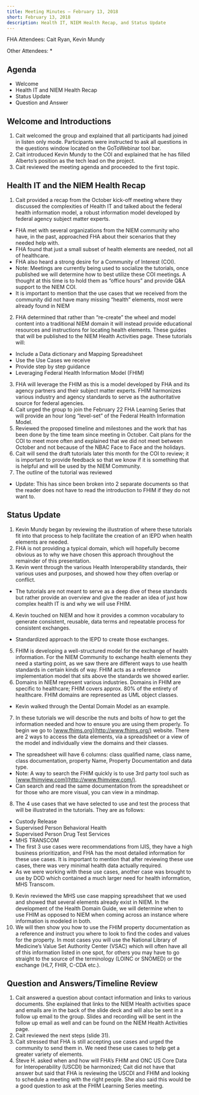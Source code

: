 ```yaml
---
title: Meeting Minutes – February 13, 2018
short: February 13, 2018
description: Health IT, NIEM Health Recap, and Status Update
---
```


FHA Attendees: Cait Ryan, Kevin Mundy

Other Attendees: *

## Agenda

* Welcome
* Health IT and NIEM Health Recap
* Status Update
* Question and Answer

## Welcome and Introductions

1. Cait welcomed the group and explained that all participants had joined in listen only mode. Participants were instructed to ask all questions in the questions window located on the GoToWebinar tool bar.
2. Cait introduced Kevin Mundy to the COI and explained that he has filled Alberto’s position as the tech lead on the project.
3. Cait reviewed the meeting agenda and proceeded to the first topic.

## Health IT and the NIEM Health Recap

1. Cait provided a recap from the October kick-off meeting where they discussed the complexities of Health IT and talked about the federal health information model, a robust information model developed by federal agency subject matter experts.
* FHA met with several organizations from the NIEM community who have, in the past, approached FHA about their scenarios that they needed help with.
* FHA found that just a small subset of health elements are needed, not all of healthcare.
* FHA also heard a strong desire for a Community of Interest (COI).
* Note: Meetings are currently being used to socialize the tutorials, once published we will determine how to best utilize these COI meetings. A thought at this time is to hold them as “office hours” and provide Q&A support to the NIEM COI.
* It is important to mention that the use cases that we received from the community did not have many missing “health” elements, most were already found in NIEM
2. FHA determined that rather than “re-create” the wheel and model content into a traditional NIEM domain it will instead provide educational resources and instructions for locating health elements. These guides that will be published to the NIEM Health Activities page. These tutorials will:
* Include a Data dictionary and Mapping Spreadsheet
* Use the Use Cases we receive
* Provide step by step guidance
* Leveraging Federal Health Information Model (FHIM)
3. FHA will leverage the FHIM as this is a model developed by FHA and its agency partners and their subject matter experts. FHIM harmonizes various industry and agency standards to serve as the authoritative source for federal agencies.
4. Cait urged the group to join the February 22 FHA Learning Series that will provide an hour long “level-set” of the Federal Health Information Model.
5. Reviewed the proposed timeline and milestones and the work that has been done by the time team since meeting in October. Cait plans for the COI to meet more often and explained that we did not meet between October and not because of the NBAC Face to Face and the holidays.
6. Cait will send the draft tutorials later this month for the COI to review; it is important to provide feedback so that we know if it is something that is helpful and will be used by the NIEM Community.
7. The outline of the tutorial was reviewed
* Update: This has since been broken into 2 separate documents so that the reader does not have to read the introduction to FHIM if they do not want to.

## Status Update

1. Kevin Mundy began by reviewing the illustration of where these tutorials fit into that process to help facilitate the creation of an IEPD when health elements are needed.
2. FHA is not providing a typical domain, which will hopefully become obvious as to why we have chosen this approach throughout the remainder of this presentation.
3. Kevin went through the various Health Interoperability standards, their various uses and purposes, and showed how they often overlap or conflict.
* The tutorials are not meant to serve as a deep dive of these standards but rather provide an overview and give the reader an idea of just how complex health IT is and why we will use FHIM.
4. Kevin touched on NIEM and how it provides a common vocabulary to generate consistent, reusable, data terms and repeatable process for consistent exchanges.
* Standardized approach to the IEPD to create those exchanges.
5. FHIM is developing a well-structured model for the exchange of health information. For the NIEM Community to exchange health elements they need a starting point, as we saw there are different ways to use health standards in certain kinds of way. FHIM acts as a reference implementation model that sits above the standards we showed earlier.
6. Domains in NIEM represent various industries. Domains in FHIM are specific to healthcare; FHIM covers approx. 80% of the entirety of healthcare. FHIM domains are represented as UML object classes.
* Kevin walked through the Dental Domain Model as an example.
7. In these tutorials we will describe the nuts and bolts of how to get the information needed and how to ensure you are using them properly. To begin we go to [www.fhims.org](http://www.fhims.org/) website. There are 2 ways to access the data elements, via a spreadsheet or a view of the model and individually view the domains and their classes.
* The spreadsheet will have 6 columns: class qualified name, class name, class documentation, property Name, Property Documentation and data type.
* Note: A way to search the FHIM quickly is to use 3rd party tool such as [www.fhimview.com](http://www.fhimview.com/).
* Can search and read the same documentation from the spreadsheet or for those who are more visual, you can view in a mindmap.
8. The 4 use cases that we have selected to use and test the process that will be illustrated in the tutorials. They are as follows:
* Custody Release
* Supervised Person Behavioral Health
* Supervised Person Drug Test Services
* MHS TRANSCOM
* The first 3 use cases were recommendations from IJIS, they have a high business prioritization, and FHA has the most detailed information for these use cases. It is important to mention that after reviewing these use cases, there was very minimal health data actually required.
* As we were working with these use cases, another case was brought to use by DOD which contained a much larger need for health information, MHS Transcom.
9. Kevin reviewed the MHS use case mapping spreadsheet that we used and showed that several elements already exist in NIEM. In the development of the Health Domain Guide, we will determine when to use FHIM as opposed to NIEM when coming across an instance where information is modeled in both.
10. We will then show you how to use the FHIM property documentation as a reference and instruct you where to look to find the codes and values for the property. In most cases you will use the National Library of Medicine’s Value Set Authority Center (VSAC) which will often have all of this information listed in one spot, for others you may have to go straight to the source of the terminology (LOINC or SNOMED) or the exchange (HL7, FHIR, C-CDA etc.).

## Question and Answers/Timeline Review

1. Cait answered a question about contact information and links to various documents. She explained that links to the NIEM Health activities space and emails are in the back of the slide deck and will also be sent in a follow up email to the group. Slides and recording will be sent in the follow up email as well and can be found on the NIEM Health Activities page.
2. Cait reviewed the next steps (slide 31).
3. Cait stressed that FHA is still accepting use cases and urged the community to send them in. We need these use cases to help get a greater variety of elements.
4. Steve H. asked when and how will FHA’s FHIM and ONC US Core Data for Interoperability (USCDI) be harmonized; Cait did not have that answer but said that FHA is reviewing the USCDI and FHIM and looking to schedule a meeting with the right people. She also said this would be a good question to ask at the FHIM Learning Series meeting.
